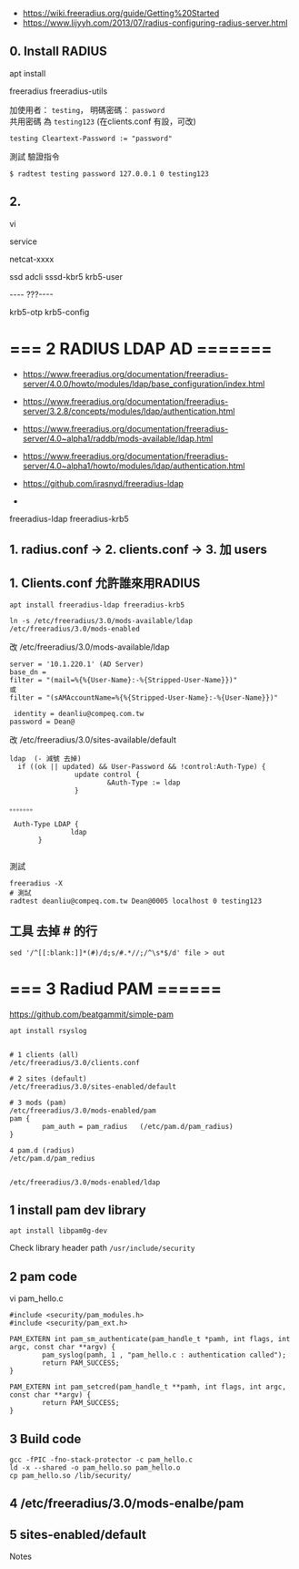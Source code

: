 
- https://wiki.freeradius.org/guide/Getting%20Started
- https://www.lijyyh.com/2013/07/radius-configuring-radius-server.html


## 0. Install RADIUS
apt install

freeradius
freeradius-utils




加使用者： `testing`， 
明碼密碼： `password`   
共用密碼 為 `testing123`  (在clients.conf 有設，可改)
```
testing Cleartext-Password := "password"
```

測試 驗證指令 
```
$ radtest testing password 127.0.0.1 0 testing123
```


## 2. 
vi 




service


netcat-xxxx

ssd
adcli
sssd-kbr5
krb5-user 

---- ???----

krb5-otp
krb5-config



# === 2 RADIUS LDAP AD =======

- https://www.freeradius.org/documentation/freeradius-server/4.0.0/howto/modules/ldap/base_configuration/index.html

- https://www.freeradius.org/documentation/freeradius-server/3.2.8/concepts/modules/ldap/authentication.html

- https://www.freeradius.org/documentation/freeradius-server/4.0~alpha1/raddb/mods-available/ldap.html
- https://www.freeradius.org/documentation/freeradius-server/4.0~alpha1/howto/modules/ldap/authentication.html
-   https://github.com/irasnyd/freeradius-ldap
- 
freeradius-ldap
freeradius-krb5


## 1. radius.conf -> 2. clients.conf -> 3. 加 users

## 1. Clients.conf 允許誰來用RADIUS

```
apt install freeradius-ldap freeradius-krb5

ln -s /etc/freeradius/3.0/mods-available/ldap /etc/freeradius/3.0/mods-enabled

```

改
/etc/freeradius/3.0/mods-available/ldap
```
server = '10.1.220.1' (AD Server)
base_dn = 
filter = "(mail=%{%{User-Name}:-%{Stripped-User-Name}})"
或
filter = "(sAMAccountName=%{%{Stripped-User-Name}:-%{User-Name}})"

 identity = deanliu@compeq.com.tw
password = Dean@

```
改
/etc/freeradius/3.0/sites-available/default
```
ldap  (- 減號 去掉)
  if ((ok || updated) && User-Password && !control:Auth-Type) {
                update control {
                        &Auth-Type := ldap
                }

。。。。。。。

 Auth-Type LDAP {
               ldap
       }


```

測試
```
freeradius -X
# 測試 
radtest deanliu@compeq.com.tw Dean@0005 localhost 0 testing123

```




## 工具 去掉 # 的行
```
sed '/^[[:blank:]]*(#)/d;s/#.*//;/^\s*$/d' file > out
```






# === 3 Radiud PAM ======


https://github.com/beatgammit/simple-pam

`apt install rsyslog`

```

# 1 clients (all)
/etc/freeradius/3.0/clients.conf

# 2 sites (default)
/etc/freeradius/3.0/sites-enabled/default
 
# 3 mods (pam) 
/etc/freeradius/3.0/mods-enabled/pam
pam {
        pam_auth = pam_radius   (/etc/pam.d/pam_radius) 
}

4 pam.d (radius) 
/etc/pam.d/pam_redius


/etc/freeradius/3.0/mods-enabled/ldap

```



## 1 install pam dev library
```
apt install libpam0g-dev

```
Check library header path `/usr/include/security`

## 2 pam code
vi pam_hello.c
```
#include <security/pam_modules.h>
#include <security/pam_ext.h>

PAM_EXTERN int pam_sm_authenticate(pam_handle_t *pamh, int flags, int argc, const char **argv) {
        pam_syslog(pamh, 1 , "pam_hello.c : authentication called");
        return PAM_SUCCESS;
}

PAM_EXTERN int pam_setcred(pam_handle_t **pamh, int flags, int argc, const char **argv) {
        return PAM_SUCCESS;
}

```
## 3 Build code
```
gcc -fPIC -fno-stack-protector -c pam_hello.c
ld -x --shared -o pam_hello.so pam_hello.o
cp pam_hello.so /lib/security/
```
## 4 /etc/freeradius/3.0/mods-enalbe/pam

## 5 sites-enabled/default



Notes
```



```






